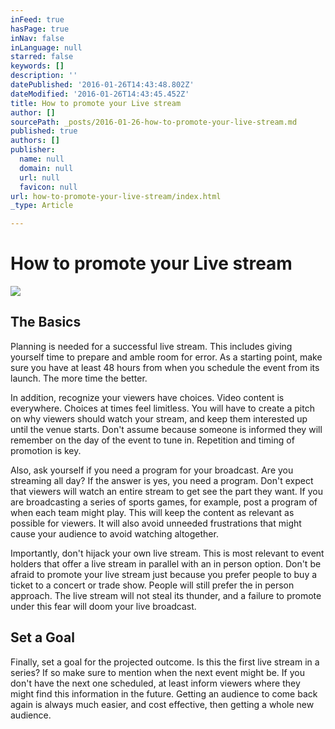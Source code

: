 ```yaml
---
inFeed: true
hasPage: true
inNav: false
inLanguage: null
starred: false
keywords: []
description: ''
datePublished: '2016-01-26T14:43:48.802Z'
dateModified: '2016-01-26T14:43:45.452Z'
title: How to promote your Live stream
author: []
sourcePath: _posts/2016-01-26-how-to-promote-your-live-stream.md
published: true
authors: []
publisher:
  name: null
  domain: null
  url: null
  favicon: null
url: how-to-promote-your-live-stream/index.html
_type: Article

---
```

# How to promote your Live stream
![](https://the-grid-user-content.s3-us-west-2.amazonaws.com/11982724-755a-4825-8ad1-94efe93d5108.jpg)

## The Basics

Planning is needed for a successful live stream. This includes giving yourself time to prepare and amble room for error. As a starting point, make sure you have at least 48 hours from when you schedule the event from its launch. The more time the better.

In addition, recognize your viewers have choices. Video content is everywhere. Choices at times feel limitless. You will have to create a pitch on why viewers should watch your stream, and keep them interested up until the venue starts. Don't assume because someone is informed they will remember on the day of the event to tune in. Repetition and timing of promotion is key.

Also, ask yourself if you need a program for your broadcast. Are you streaming all day? If the answer is yes, you need a program. Don't expect that viewers will watch an entire stream to get see the part they want. If you are broadcasting a series of sports games, for example, post a program of when each team might play. This will keep the content as relevant as possible for viewers. It will also avoid unneeded frustrations that might cause your audience to avoid watching altogether.

Importantly, don't hijack your own live stream. This is most relevant to event holders that offer a live stream in parallel with an in person option. Don't be afraid to promote your live stream just because you prefer people to buy a ticket to a concert or trade show. People will still prefer the in person approach. The live stream will not steal its thunder, and a failure to promote under this fear will doom your live broadcast.

## Set a Goal

Finally, set a goal for the projected outcome. Is this the first live stream in a series? If so make sure to mention when the next event might be. If you don't have the next one scheduled, at least inform viewers where they might find this information in the future. Getting an audience to come back again is always much easier, and cost effective, then getting a whole new audience.